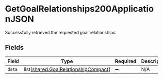 # GetGoalRelationships200ApplicationJSON

Successfully retrieved the requested goal relationships.


## Fields

| Field                                                                                  | Type                                                                                   | Required                                                                               | Description                                                                            |
| -------------------------------------------------------------------------------------- | -------------------------------------------------------------------------------------- | -------------------------------------------------------------------------------------- | -------------------------------------------------------------------------------------- |
| `data`                                                                                 | list[[shared.GoalRelationshipCompact](../../models/shared/goalrelationshipcompact.md)] | :heavy_minus_sign:                                                                     | N/A                                                                                    |